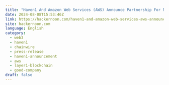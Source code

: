 ```yaml
---
title: "Haven1 And Amazon Web Services (AWS) Announce Partnership For Node Validator"
date: 2024-08-08T15:53:46Z
link: https://hackernoon.com/haven1-and-amazon-web-services-aws-announce-partnership-for-node-validator?source=rss&utm_medium=RSS&utm_source=news.12bit.vn
site: hackernoon.com
language: English
category:
  - web3
  - haven1
  - chainwire
  - press-release
  - haven1-announcement
  - aws
  - layer1-blockchain
  - good-company
draft: false
---
```

